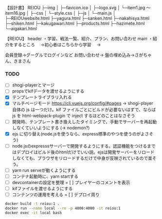 【設計書】
REIOU
 ├─img
 │  ├─favicon.ico
 │  ├─logo.svg
 │  └─item1.jpg ～ item16.jpg
 │
 ├─css
 │  └─style.css
 │
 ├─js
 │  └─main.js
 │
 ├─REIOUwebsite.html
 ├─yagura.html
 ├─sanken.html
 ├─nakahisya.html
 ├─shiken.html
 ├─kakugawari.html
 ├─products.html
 ├─hazimete.html
 └─aigakari.html

【REIOU】
header
・学習、戦法一覧、紹介、プラン、お問い合わせ
main
・紹介をするところ
　→初心者はこちらから学習
　→

会員登録→グーグルでログインなど
お問い合わせ→
盤の埋め込み→さがちゃん、きまさん

### TODO

- [ ] shogi-playerとマージ
- [ ] propsでkifデータを渡せるようにする
- [x] テンプレートライブラリ入れる
- [x] マルチページモード https://cli.vuejs.org/config/#pages -> shogi-player 自体の js は一つだけ。kif ファイルごとにビルドが必要ないはずで、ならば js を html-webpack-plugin で inject するほどのことはなさそう
- [ ] 開発時、テンプレート書き換えしたタイミングで、手動でサーバーを再起動しなくていいようにする (-> nodemon?)
- [x] ejs に切り替え(node.jsを使うなら、express標準のやつを使うのがよさそう)
- [ ] node.jsのexpresssサーバーで開発するようにする。認証機能をつけるまではデプロイはビルド後のhtmlだけでいい説。ejsは開発サーバーをリロードしなくても、ブラウザをリロードするだけで中身が反映されているので楽そう。
- [ ] yarn run serveが動くようにする
- [ ] コンテナ起動時に、yarn startする
- [ ] devcontainerの設定を整理
= [ ] プレイヤーのコメントを表示
- [ ] kifファイルを渡せるようにする
- [ ] コンテンツの運用を考える
= [ ] デプロイ周り

```bash
docker build -t reiou:1 .
docker run --name local --rm -p 4000:4000 -it reiou:1
docker exec -it local bash
```
